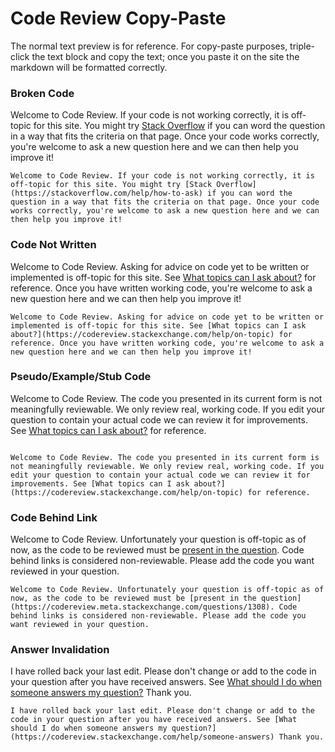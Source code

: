 # Code Review Copy-Paste

The normal text preview is for reference. For copy-paste purposes, triple-click the text block and copy the text; once you paste it on the site the markdown will be formatted correctly.

### Broken Code

Welcome to Code Review. If your code is not working correctly, it is off-topic for this site. You might try [Stack Overflow](https://stackoverflow.com/help/how-to-ask) if you can word the question in a way that fits the criteria on that page. Once your code works correctly, you're welcome to ask a new question here and we can then help you improve it!

```
Welcome to Code Review. If your code is not working correctly, it is off-topic for this site. You might try [Stack Overflow](https://stackoverflow.com/help/how-to-ask) if you can word the question in a way that fits the criteria on that page. Once your code works correctly, you're welcome to ask a new question here and we can then help you improve it!
```

### Code Not Written

Welcome to Code Review. Asking for advice on code yet to be written or implemented is off-topic for this site. See [What topics can I ask about?](https://codereview.stackexchange.com/help/on-topic) for reference. Once you have written working code, you're welcome to ask a new question here and we can then help you improve it!

```
Welcome to Code Review. Asking for advice on code yet to be written or implemented is off-topic for this site. See [What topics can I ask about?](https://codereview.stackexchange.com/help/on-topic) for reference. Once you have written working code, you're welcome to ask a new question here and we can then help you improve it!
```

### Pseudo/Example/Stub Code

Welcome to Code Review. The code you presented in its current form is not meaningfully reviewable. We only review real, working code. If you edit your question to contain your actual code we can review it for improvements. See [What topics can I ask about?](https://codereview.stackexchange.com/help/on-topic) for reference.

```

Welcome to Code Review. The code you presented in its current form is not meaningfully reviewable. We only review real, working code. If you edit your question to contain your actual code we can review it for improvements. See [What topics can I ask about?](https://codereview.stackexchange.com/help/on-topic) for reference.
```

### Code Behind Link

Welcome to Code Review. Unfortunately your question is off-topic as of now, as the code to be reviewed must be [present in the question](https://codereview.meta.stackexchange.com/questions/1308). Code behind links is considered non-reviewable. Please add the code you want reviewed in your question. 

```
Welcome to Code Review. Unfortunately your question is off-topic as of now, as the code to be reviewed must be [present in the question](https://codereview.meta.stackexchange.com/questions/1308). Code behind links is considered non-reviewable. Please add the code you want reviewed in your question. 
```

### Answer Invalidation

I have rolled back your last edit. Please don't change or add to the code in your question after you have received answers. See [What should I do when someone answers my question?](https://codereview.stackexchange.com/help/someone-answers) Thank you.

```
I have rolled back your last edit. Please don't change or add to the code in your question after you have received answers. See [What should I do when someone answers my question?](https://codereview.stackexchange.com/help/someone-answers) Thank you.
```
